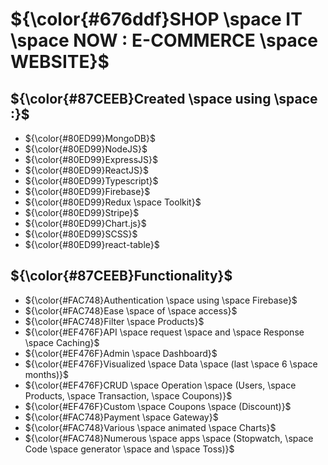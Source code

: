 # ${\color{#676ddf}SHOP \space IT \space NOW : E-COMMERCE \space WEBSITE}$


## ${\color{#87CEEB}Created \space using \space :}$
- ${\color{#80ED99}MongoDB}$
- ${\color{#80ED99}NodeJS}$
- ${\color{#80ED99}ExpressJS}$
- ${\color{#80ED99}ReactJS}$
- ${\color{#80ED99}Typescript}$
- ${\color{#80ED99}Firebase}$
- ${\color{#80ED99}Redux \space Toolkit}$
- ${\color{#80ED99}Stripe}$
- ${\color{#80ED99}Chart.js}$
- ${\color{#80ED99}SCSS}$
- ${\color{#80ED99}react-table}$

## ${\color{#87CEEB}Functionality}$
- ${\color{#FAC748}Authentication \space using \space Firebase}$
- ${\color{#FAC748}Ease \space of \space access}$
- ${\color{#FAC748}Filter \space Products}$
- ${\color{#EF476F}API \space request \space and \space Response \space Caching}$
- ${\color{#EF476F}Admin \space Dashboard}$
- ${\color{#EF476F}Visualized \space Data \space (last \space 6 \space months)}$
- ${\color{#EF476F}CRUD \space Operation \space (Users, \space Products, \space Transaction, \space Coupons)}$
- ${\color{#EF476F}Custom \space Coupons \space (Discount)}$
- ${\color{#FAC748}Payment \space Gateway}$
- ${\color{#FAC748}Various \space animated \space Charts}$
- ${\color{#FAC748}Numerous \space apps \space (Stopwatch, \space Code \space generator \space and \space Toss)}$